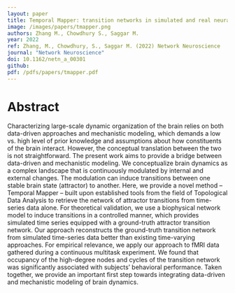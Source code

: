 ```yaml
---
layout: paper
title: Temporal Mapper: transition networks in simulated and real neural dynamics
image: /images/papers/tmapper.png
authors: Zhang M., Chowdhury S., Saggar M.
year: 2022
ref: Zhang, M., Chowdhury, S., Saggar M. (2022) Network Neuroscience
journal: "Network Neuroscience"
doi: 10.1162/netn_a_00301
github:
pdf: /pdfs/papers/tmapper.pdf
---
```


# Abstract
Characterizing large-scale dynamic organization of the brain relies on both data-driven approaches and mechanistic modeling, which demands a low vs. high level of prior knowledge and assumptions about how constituents of the brain interact. However, the conceptual translation between the two is not straightforward. The present work aims to provide a bridge between data-driven and mechanistic modeling. We conceptualize brain dynamics as a complex landscape that is continuously modulated by internal and external changes. The modulation can induce transitions between one stable brain state (attractor) to another. Here, we provide a novel method – Temporal Mapper – built upon established tools from the field of Topological Data Analysis to retrieve the network of attractor transitions from time-series data alone. For theoretical validation, we use a biophysical network model to induce transitions in a controlled manner, which provides simulated time series equipped with a ground-truth attractor transition network. Our approach reconstructs the ground-truth transition network from simulated time-series data better than existing time-varying approaches. For empirical relevance, we apply our approach to fMRI data gathered during a continuous multitask experiment. We found that occupancy of the high-degree nodes and cycles of the transition network was significantly associated with subjects’ behavioral performance. Taken together, we provide an important first step towards integrating data-driven and mechanistic modeling of brain dynamics.
